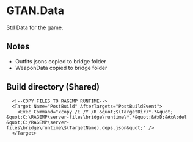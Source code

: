 ﻿# GTAN.Data

Std Data for the game.

## Notes

- Outfits jsons copied to bridge folder
- WeaponData copied to bridge folder

## Build directory (Shared)
	  <!--COPY FILES TO RAGEMP RUNTIME-->
	  <Target Name="PostBuild" AfterTargets="PostBuildEvent">
		<Exec Command="xcopy /E /Y /R &quot;$(TargetDir)*.*&quot; &quot;C:\RAGEMP\server-files\bridge\runtime\*.*&quot;&#xD;&#xA;del &quot;C:/RAGEMP\server-files\bridge\runtime\$(TargetName).deps.json&quot;" />
	  </Target>
